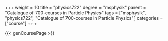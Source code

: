 +++
weight = 10
title = "physics722"
degree = "msphysik"
parent = "Catalogue of 700-courses in Particle Physics"
tags = ["msphysik", "physics722", "Catalogue of 700-courses in Particle Physics"]
categories = ["course"]
+++

{{< genCoursePage >}}
